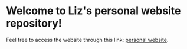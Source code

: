 # Welcome to Liz's personal website repository!

Feel free to access the website through this link: [personal website](https://lizgarciao.github.io/).
